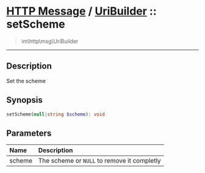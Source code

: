 # [HTTP Message](http.md) / [UriBuilder](http-UriBuilder.md) :: setScheme
 > im\http\msg\UriBuilder
____

## Description
Set the scheme

## Synopsis
```php
setScheme(null|string $scheme): void
```

## Parameters
| Name | Description |
| :--- | :---------- |
| scheme | The scheme or `NULL` to remove it completly |
